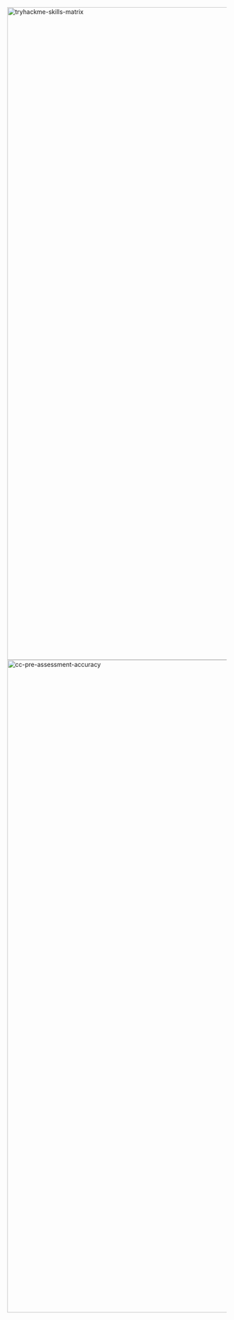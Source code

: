 <img width="2608" height="1500" alt="tryhackme-skills-matrix" src="https://github.com/user-attachments/assets/822d1b6c-60b2-4c46-a616-73960d1512a2" />
<img width="2714" height="1500" alt="cc-pre-assessment-accuracy" src="https://github.com/user-attachments/assets/123b0d7a-b4e4-4e1c-a624-2f1953beb85f" />
